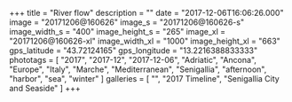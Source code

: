 +++
title = "River flow"
description = ""
date = "2017-12-06T16:06:26.000"
image = "20171206@160626"
image_s = "20171206@160626-s"
image_width_s = "400"
image_height_s = "265"
image_xl = "20171206@160626-xl"
image_width_xl = "1000"
image_height_xl = "663"
gps_latitude = "43.72124165"
gps_longitude = "13.2216388833333"
phototags = [ "2017", "2017-12", "2017-12-06", "Adriatic", "Ancona", "Europe", "Italy", "Marche", "Mediterranean", "Senigallia", "afternoon", "harbor", "sea", "winter" ]
galleries = [ "", "2017 Timeline", "Senigallia City and Seaside" ]
+++
